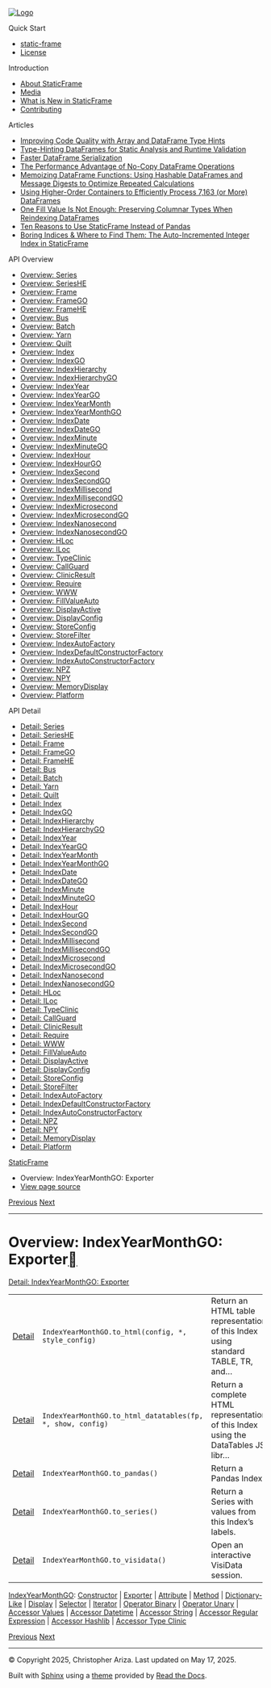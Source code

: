 [![Logo](../_static/sf-logo-web_icon-small.png)](../index.md)

Quick Start

* [static-frame](../readme.md)
* [License](../license.md)

Introduction

* [About StaticFrame](../intro.md)
* [Media](../intro.md#media)
* [What is New in StaticFrame](../new.md)
* [Contributing](../contributing.md)

Articles

* [Improving Code Quality with Array and DataFrame Type Hints](../articles/guard.md)
* [Type-Hinting DataFrames for Static Analysis and Runtime Validation](../articles/ftyping.md)
* [Faster DataFrame Serialization](../articles/serialize.md)
* [The Performance Advantage of No-Copy DataFrame Operations](../articles/no_copy.md)
* [Memoizing DataFrame Functions: Using Hashable DataFrames and Message Digests to Optimize Repeated Calculations](../articles/hash.md)
* [Using Higher-Order Containers to Efficiently Process 7,163 (or More) DataFrames](../articles/uhoc.md)
* [One Fill Value Is Not Enough: Preserving Columnar Types When Reindexing DataFrames](../articles/fill_value.md)
* [Ten Reasons to Use StaticFrame Instead of Pandas](../articles/upgrade.md)
* [Boring Indices & Where to Find Them: The Auto-Incremented Integer Index in StaticFrame](../articles/aiii.md)

API Overview

* [Overview: Series](series.md)
* [Overview: SeriesHE](series_he.md)
* [Overview: Frame](frame.md)
* [Overview: FrameGO](frame_go.md)
* [Overview: FrameHE](frame_he.md)
* [Overview: Bus](bus.md)
* [Overview: Batch](batch.md)
* [Overview: Yarn](yarn.md)
* [Overview: Quilt](quilt.md)
* [Overview: Index](index.md)
* [Overview: IndexGO](index_go.md)
* [Overview: IndexHierarchy](index_hierarchy.md)
* [Overview: IndexHierarchyGO](index_hierarchy_go.md)
* [Overview: IndexYear](index_year.md)
* [Overview: IndexYearGO](index_year_go.md)
* [Overview: IndexYearMonth](index_year_month.md)
* [Overview: IndexYearMonthGO](index_year_month_go.md)
* [Overview: IndexDate](index_date.md)
* [Overview: IndexDateGO](index_date_go.md)
* [Overview: IndexMinute](index_minute.md)
* [Overview: IndexMinuteGO](index_minute_go.md)
* [Overview: IndexHour](index_hour.md)
* [Overview: IndexHourGO](index_hour_go.md)
* [Overview: IndexSecond](index_second.md)
* [Overview: IndexSecondGO](index_second_go.md)
* [Overview: IndexMillisecond](index_millisecond.md)
* [Overview: IndexMillisecondGO](index_millisecond_go.md)
* [Overview: IndexMicrosecond](index_microsecond.md)
* [Overview: IndexMicrosecondGO](index_microsecond_go.md)
* [Overview: IndexNanosecond](index_nanosecond.md)
* [Overview: IndexNanosecondGO](index_nanosecond_go.md)
* [Overview: HLoc](hloc.md)
* [Overview: ILoc](iloc.md)
* [Overview: TypeClinic](type_clinic.md)
* [Overview: CallGuard](call_guard.md)
* [Overview: ClinicResult](clinic_result.md)
* [Overview: Require](require.md)
* [Overview: WWW](www.md)
* [Overview: FillValueAuto](fill_value_auto.md)
* [Overview: DisplayActive](display_active.md)
* [Overview: DisplayConfig](display_config.md)
* [Overview: StoreConfig](store_config.md)
* [Overview: StoreFilter](store_filter.md)
* [Overview: IndexAutoFactory](index_auto_factory.md)
* [Overview: IndexDefaultConstructorFactory](index_default_constructor_factory.md)
* [Overview: IndexAutoConstructorFactory](index_auto_constructor_factory.md)
* [Overview: NPZ](npz.md)
* [Overview: NPY](npy.md)
* [Overview: MemoryDisplay](memory_display.md)
* [Overview: Platform](platform.md)

API Detail

* [Detail: Series](../api_detail/series.md)
* [Detail: SeriesHE](../api_detail/series_he.md)
* [Detail: Frame](../api_detail/frame.md)
* [Detail: FrameGO](../api_detail/frame_go.md)
* [Detail: FrameHE](../api_detail/frame_he.md)
* [Detail: Bus](../api_detail/bus.md)
* [Detail: Batch](../api_detail/batch.md)
* [Detail: Yarn](../api_detail/yarn.md)
* [Detail: Quilt](../api_detail/quilt.md)
* [Detail: Index](../api_detail/index.md)
* [Detail: IndexGO](../api_detail/index_go.md)
* [Detail: IndexHierarchy](../api_detail/index_hierarchy.md)
* [Detail: IndexHierarchyGO](../api_detail/index_hierarchy_go.md)
* [Detail: IndexYear](../api_detail/index_year.md)
* [Detail: IndexYearGO](../api_detail/index_year_go.md)
* [Detail: IndexYearMonth](../api_detail/index_year_month.md)
* [Detail: IndexYearMonthGO](../api_detail/index_year_month_go.md)
* [Detail: IndexDate](../api_detail/index_date.md)
* [Detail: IndexDateGO](../api_detail/index_date_go.md)
* [Detail: IndexMinute](../api_detail/index_minute.md)
* [Detail: IndexMinuteGO](../api_detail/index_minute_go.md)
* [Detail: IndexHour](../api_detail/index_hour.md)
* [Detail: IndexHourGO](../api_detail/index_hour_go.md)
* [Detail: IndexSecond](../api_detail/index_second.md)
* [Detail: IndexSecondGO](../api_detail/index_second_go.md)
* [Detail: IndexMillisecond](../api_detail/index_millisecond.md)
* [Detail: IndexMillisecondGO](../api_detail/index_millisecond_go.md)
* [Detail: IndexMicrosecond](../api_detail/index_microsecond.md)
* [Detail: IndexMicrosecondGO](../api_detail/index_microsecond_go.md)
* [Detail: IndexNanosecond](../api_detail/index_nanosecond.md)
* [Detail: IndexNanosecondGO](../api_detail/index_nanosecond_go.md)
* [Detail: HLoc](../api_detail/hloc.md)
* [Detail: ILoc](../api_detail/iloc.md)
* [Detail: TypeClinic](../api_detail/type_clinic.md)
* [Detail: CallGuard](../api_detail/call_guard.md)
* [Detail: ClinicResult](../api_detail/clinic_result.md)
* [Detail: Require](../api_detail/require.md)
* [Detail: WWW](../api_detail/www.md)
* [Detail: FillValueAuto](../api_detail/fill_value_auto.md)
* [Detail: DisplayActive](../api_detail/display_active.md)
* [Detail: DisplayConfig](../api_detail/display_config.md)
* [Detail: StoreConfig](../api_detail/store_config.md)
* [Detail: StoreFilter](../api_detail/store_filter.md)
* [Detail: IndexAutoFactory](../api_detail/index_auto_factory.md)
* [Detail: IndexDefaultConstructorFactory](../api_detail/index_default_constructor_factory.md)
* [Detail: IndexAutoConstructorFactory](../api_detail/index_auto_constructor_factory.md)
* [Detail: NPZ](../api_detail/npz.md)
* [Detail: NPY](../api_detail/npy.md)
* [Detail: MemoryDisplay](../api_detail/memory_display.md)
* [Detail: Platform](../api_detail/platform.md)

[StaticFrame](../index.md)

* Overview: IndexYearMonthGO: Exporter
* [View page source](../_sources/api_overview/index_year_month_go-exporter.rst.txt)

[Previous](index_year_month_go-constructor.md "Overview: IndexYearMonthGO: Constructor")
[Next](index_year_month_go-attribute.md "Overview: IndexYearMonthGO: Attribute")

---

# Overview: IndexYearMonthGO: Exporter[](#overview-indexyearmonthgo-exporter "Link to this heading")

[Detail: IndexYearMonthGO: Exporter](../api_detail/index_year_month_go-exporter.md#api-detail-indexyearmonthgo-exporter)

|  |  |  |
| --- | --- | --- |
| [Detail](../api_detail/index_year_month_go-exporter.md#api-sig-indexyearmonthgo-to-html) | `IndexYearMonthGO.to_html(config, *, style_config)` | Return an HTML table representation of this Index using standard TABLE, TR, and… |
| [Detail](../api_detail/index_year_month_go-exporter.md#api-sig-indexyearmonthgo-to-html-datatables) | `IndexYearMonthGO.to_html_datatables(fp, *, show, config)` | Return a complete HTML representation of this Index using the DataTables JS libr… |
| [Detail](../api_detail/index_year_month_go-exporter.md#api-sig-indexyearmonthgo-to-pandas) | `IndexYearMonthGO.to_pandas()` | Return a Pandas Index. |
| [Detail](../api_detail/index_year_month_go-exporter.md#api-sig-indexyearmonthgo-to-series) | `IndexYearMonthGO.to_series()` | Return a Series with values from this Index’s labels. |
| [Detail](../api_detail/index_year_month_go-exporter.md#api-sig-indexyearmonthgo-to-visidata) | `IndexYearMonthGO.to_visidata()` | Open an interactive VisiData session. |

[IndexYearMonthGO](index_year_month_go.md#api-overview-indexyearmonthgo): [Constructor](index_year_month_go-constructor.md#api-overview-indexyearmonthgo-constructor) | [Exporter](#api-overview-indexyearmonthgo-exporter) | [Attribute](index_year_month_go-attribute.md#api-overview-indexyearmonthgo-attribute) | [Method](index_year_month_go-method.md#api-overview-indexyearmonthgo-method) | [Dictionary-Like](index_year_month_go-dictionary_like.md#api-overview-indexyearmonthgo-dictionary-like) | [Display](index_year_month_go-display.md#api-overview-indexyearmonthgo-display) | [Selector](index_year_month_go-selector.md#api-overview-indexyearmonthgo-selector) | [Iterator](index_year_month_go-iterator.md#api-overview-indexyearmonthgo-iterator) | [Operator Binary](index_year_month_go-operator_binary.md#api-overview-indexyearmonthgo-operator-binary) | [Operator Unary](index_year_month_go-operator_unary.md#api-overview-indexyearmonthgo-operator-unary) | [Accessor Values](index_year_month_go-accessor_values.md#api-overview-indexyearmonthgo-accessor-values) | [Accessor Datetime](index_year_month_go-accessor_datetime.md#api-overview-indexyearmonthgo-accessor-datetime) | [Accessor String](index_year_month_go-accessor_string.md#api-overview-indexyearmonthgo-accessor-string) | [Accessor Regular Expression](index_year_month_go-accessor_regular_expression.md#api-overview-indexyearmonthgo-accessor-regular-expression) | [Accessor Hashlib](index_year_month_go-accessor_hashlib.md#api-overview-indexyearmonthgo-accessor-hashlib) | [Accessor Type Clinic](index_year_month_go-accessor_type_clinic.md#api-overview-indexyearmonthgo-accessor-type-clinic)

[Previous](index_year_month_go-constructor.md "Overview: IndexYearMonthGO: Constructor")
[Next](index_year_month_go-attribute.md "Overview: IndexYearMonthGO: Attribute")

---

© Copyright 2025, Christopher Ariza.
Last updated on May 17, 2025.

Built with [Sphinx](https://www.sphinx-doc.org/) using a
[theme](https://github.com/readthedocs/sphinx_rtd_theme)
provided by [Read the Docs](https://readthedocs.org).